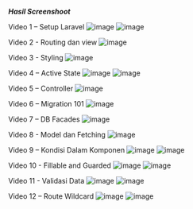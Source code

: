 ***Hasil Screenshoot***

Video 1 – Setup Laravel
![image](https://github.com/user-attachments/assets/d21c01cc-cfdd-445b-9fa4-9cef1f466cb5)
![image](https://github.com/user-attachments/assets/f0e7dee3-013b-4474-bdee-e848b06620b5)



Video 2 - Routing dan view
![image](https://github.com/user-attachments/assets/52e3e7ff-4225-437d-bd49-719b26d95104)



Video 3 - Styling
![image](https://github.com/user-attachments/assets/455edafa-8dfb-4878-82fb-ad77a55085e0)



Video 4 – Active State
![image](https://github.com/user-attachments/assets/31e5f1c2-6883-4935-b86f-8c5b557d792a)
![image](https://github.com/user-attachments/assets/8aee2353-2a60-4c8a-bd44-dadcf747d7b9)



Video 5 – Controller
![image](https://github.com/user-attachments/assets/df6355d2-1a47-492a-9032-bf9978ff0957)



Video 6 – Migration 101
![image](https://github.com/user-attachments/assets/b9476677-7005-421b-acf7-4cf1933addaf)



Video 7 – DB Facades
![image](https://github.com/user-attachments/assets/74e6ce3a-13ca-4532-ac03-7a014ce39d25)



Video 8 - Model dan Fetching
![image](https://github.com/user-attachments/assets/70ccba12-49ef-413d-bb1f-176f44226958)



Video 9 – Kondisi Dalam Komponen
![image](https://github.com/user-attachments/assets/01d6ea66-933a-4753-bedc-ca72a6efd9d3)
![image](https://github.com/user-attachments/assets/14ec36de-321b-4eb5-b8fc-9bb2f658153c)



Video 10 - Fillable and Guarded
![image](https://github.com/user-attachments/assets/83200ae6-aba9-442f-b06b-d5770ff0aa9d)
![image](https://github.com/user-attachments/assets/36b5ad7b-8221-48ab-981d-f44fb085a70d)



Video 11 - Validasi Data
![image](https://github.com/user-attachments/assets/e8973f01-e4c1-4c72-a30a-e07be135c8b7)
![image](https://github.com/user-attachments/assets/8b953e2a-6a1a-49a5-894a-acc726ed4932)



Video 12 – Route Wildcard
 ![image](https://github.com/user-attachments/assets/67929888-e0c4-4a02-b51b-d822d3d1c181)
 ![image](https://github.com/user-attachments/assets/f79c3169-9f35-47ae-8998-9350e31e9e99)
